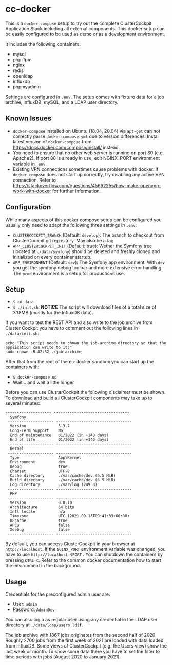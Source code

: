 # cc-docker

This is a `docker compose` setup to try out the complete ClusterCockpit Application Stack including all external components. This docker setup can be easily configured to be used as demo or as a development environment.

It includes the following containers:
* mysql
* php-fpm
* nginx
* redis
* openldap
* influxdb
* phpmyadmin

Settings are configured in `.env`.
The setup comes with fixture data for a job archive, influxDB, mySQL, and a LDAP user directory.

## Known Issues

* `docker-compose` installed on Ubuntu (18.04, 20.04) via `apt-get` can not correctly parse `docker-compose.yml` due to version differences. Install latest version of `docker-compose` from https://docs.docker.com/compose/install/ instead.
* You need to ensure that no other web server is running on port 80 (e.g. Apache2). If port 80 is already in use, edit NGINX_PORT environment variable in `.env`.
* Existing VPN connections sometimes cause problems with docker. If `docker-compose` does not start up correctly, try disabling any active VPN connection. Refer to https://stackoverflow.com/questions/45692255/how-make-openvpn-work-with-docker for further information.

## Configuration

While many aspects of this docker compose setup can be configured you usually only need to adapt the following three settings in `.env`:
* `CLUSTERCOCKPIT_BRANCH` (Default: `develop`): The branch to checkout from ClusterCockpit git repository. May also be a tag.
* `APP_CLUSTERCOCKPIT_INIT` (Default: true): Wether the Symfony tree (located at `./data/symfony`) should be deleted and freshly cloned and initialized on every container startup.
* `APP_ENVIRONMENT` (Default: `dev`): The Symfony app environment. With `dev` you get the symfony debug toolbar and more extensive error handling. The `prod` environment is a setup for productions use.

## Setup

* `$ cd data`
* `$ ./init.sh`:  **NOTICE** The script will download files of a total size of 338MB (mostly for the InfluxDB data).

If you want to test the REST API and also write to the job archive from Cluster Cockpit you have to comment out the following lines in `./data/init.sh`:
```
echo "This script needs to chown the job-archive directory so that the application can write to it:"
sudo chown -R 82:82 ./job-archive
```

After that from the root of the cc-docker sandbox you can start up the containers with:
* `$ docker-compose up`
* Wait... and wait a little longer

Before you can use ClusterCockpit the following disclaimer must be shown. To download and build all ClusterCockpit components may take up to several minutes:
```
-------------------- ---------------------------------
  Symfony
 -------------------- ---------------------------------
  Version              5.3.7
  Long-Term Support    No
  End of maintenance   01/2022 (in +140 days)
  End of life          01/2022 (in +140 days)
 -------------------- ---------------------------------
  Kernel
 -------------------- ---------------------------------
  Type                 App\Kernel
  Environment          dev
  Debug                true
  Charset              UTF-8
  Cache directory      ./var/cache/dev (6.5 MiB)
  Build directory      ./var/cache/dev (6.5 MiB)
  Log directory        ./var/log (249 B)
 -------------------- ---------------------------------
  PHP
 -------------------- ---------------------------------
  Version              8.0.10
  Architecture         64 bits
  Intl locale          n/a
  Timezone             UTC (2021-09-13T09:41:33+00:00)
  OPcache              true
  APCu                 false
  Xdebug               false
 -------------------- ---------------------------------
 ```
 
By default, you can access ClusterCockpit in your browser at `http://localhost`. If the `NGINX_PORT` environment variable was changed, you have to use `http://localhost:$PORT` . You can shutdown the containers by pressing `CTRL-C`. Refer to the common docker documentation how to start the environment in the background.

## Usage

Credentials for the preconfigured admin user are:
* User: `admin`
* Password: `AdminDev`

You can also login as regular user using any credential in the LDAP user directory at `./data/ldap/users.ldif`.

The job archive with 1867 jobs originates from the second half of 2020.
Roughly 2700 jobs from the first week of 2021 are loaded with data loaded from InfluxDB.
Some views of ClusterCockpit (e.g. the Users view) show the last week or month.
To show some data there you have to set the filter to time periods with jobs (August 2020 to January 2021).
